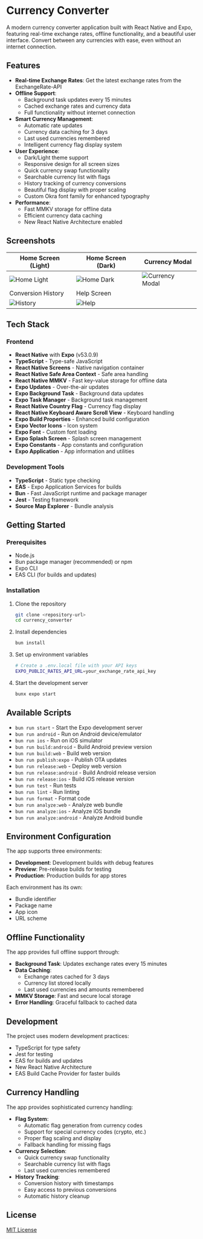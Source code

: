 # Currency Converter

A modern currency converter application built with React Native and Expo, featuring real-time exchange rates, offline functionality, and a beautiful user interface. Convert between any currencies with ease, even without an internet connection.

## Features

- **Real-time Exchange Rates**: Get the latest exchange rates from the ExchangeRate-API
- **Offline Support**:
  - Background task updates every 15 minutes
  - Cached exchange rates and currency data
  - Full functionality without internet connection
- **Smart Currency Management**:
  - Automatic rate updates
  - Currency data caching for 3 days
  - Last used currencies remembered
  - Intelligent currency flag display system
- **User Experience**:
  - Dark/Light theme support
  - Responsive design for all screen sizes
  - Quick currency swap functionality
  - Searchable currency list with flags
  - History tracking of currency conversions
  - Beautiful flag display with proper scaling
  - Custom Okra font family for enhanced typography
- **Performance**:
  - Fast MMKV storage for offline data
  - Efficient currency data caching
  - New React Native Architecture enabled

## Screenshots

| Home Screen (Light)                              | Home Screen (Dark)                             | Currency Modal                                           |
| ------------------------------------------------ | ---------------------------------------------- | -------------------------------------------------------- |
| ![Home Light](assets/screenshots/home-light.png) | ![Home Dark](assets/screenshots/home-dark.png) | ![Currency Modal](assets/screenshots/currenct-modal.png) |
| Conversion History                               | Help Screen                                    |                                                          |
| ![History](assets/screenshots/history.png)       | ![Help](assets/screenshots/help-screen.png)    |                                                          |

## Tech Stack

### Frontend

- **React Native** with **Expo** (v53.0.9)
- **TypeScript** - Type-safe JavaScript
- **React Native Screens** - Native navigation container
- **React Native Safe Area Context** - Safe area handling
- **React Native MMKV** - Fast key-value storage for offline data
- **Expo Updates** - Over-the-air updates
- **Expo Background Task** - Background data updates
- **Expo Task Manager** - Background task management
- **React Native Country Flag** - Currency flag display
- **React Native Keyboard Aware Scroll View** - Keyboard handling
- **Expo Build Properties** - Enhanced build configuration
- **Expo Vector Icons** - Icon system
- **Expo Font** - Custom font loading
- **Expo Splash Screen** - Splash screen management
- **Expo Constants** - App constants and configuration
- **Expo Application** - App information and utilities

### Development Tools

- **TypeScript** - Static type checking
- **EAS** - Expo Application Services for builds
- **Bun** - Fast JavaScript runtime and package manager
- **Jest** - Testing framework
- **Source Map Explorer** - Bundle analysis

## Getting Started

### Prerequisites

- Node.js
- Bun package manager (recommended) or npm
- Expo CLI
- EAS CLI (for builds and updates)

### Installation

1. Clone the repository

   ```bash
   git clone <repository-url>
   cd currency_converter
   ```

2. Install dependencies

   ```bash
   bun install
   ```

3. Set up environment variables

   ```bash
   # Create a .env.local file with your API keys
   EXPO_PUBLIC_RATES_API_URL=your_exchange_rate_api_key
   ```

4. Start the development server
   ```bash
   bunx expo start
   ```

## Available Scripts

- `bun run start` - Start the Expo development server
- `bun run android` - Run on Android device/emulator
- `bun run ios` - Run on iOS simulator
- `bun run build:android` - Build Android preview version
- `bun run build:web` - Build web version
- `bun run publish:expo` - Publish OTA updates
- `bun run release:web` - Deploy web version
- `bun run release:android` - Build Android release version
- `bun run release:ios` - Build iOS release version
- `bun run test` - Run tests
- `bun run lint` - Run linting
- `bun run format` - Format code
- `bun run analyze:web` - Analyze web bundle
- `bun run analyze:ios` - Analyze iOS bundle
- `bun run analyze:android` - Analyze Android bundle

## Environment Configuration

The app supports three environments:

- **Development**: Development builds with debug features
- **Preview**: Pre-release builds for testing
- **Production**: Production builds for app stores

Each environment has its own:

- Bundle identifier
- Package name
- App icon
- URL scheme

## Offline Functionality

The app provides full offline support through:

- **Background Task**: Updates exchange rates every 15 minutes
- **Data Caching**:
  - Exchange rates cached for 3 days
  - Currency list stored locally
  - Last used currencies and amounts remembered
- **MMKV Storage**: Fast and secure local storage
- **Error Handling**: Graceful fallback to cached data

## Development

The project uses modern development practices:

- TypeScript for type safety
- Jest for testing
- EAS for builds and updates
- New React Native Architecture
- EAS Build Cache Provider for faster builds

## Currency Handling

The app provides sophisticated currency handling:

- **Flag System**:
  - Automatic flag generation from currency codes
  - Support for special currency codes (crypto, etc.)
  - Proper flag scaling and display
  - Fallback handling for missing flags
- **Currency Selection**:
  - Quick currency swap functionality
  - Searchable currency list with flags
  - Last used currencies remembered
- **History Tracking**:
  - Conversion history with timestamps
  - Easy access to previous conversions
  - Automatic history cleanup

## License

[MIT License](LICENSE)
